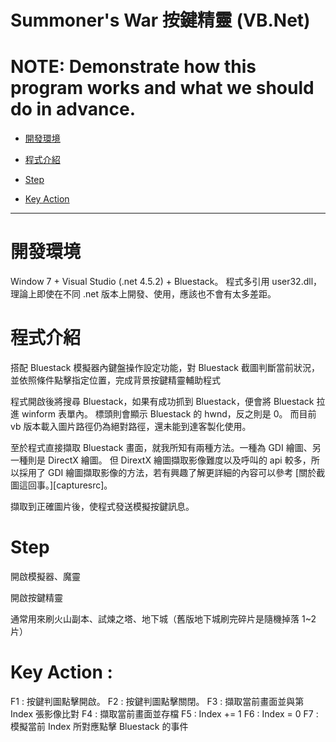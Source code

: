 Summoner's War 按鍵精靈 (VB.Net)
==================

**NOTE:** Demonstrate how this program works and what we should do in advance.
================

*   [開發環境](#environment)

*   [程式介紹](#introduce)

*   [Step](#step)

*   [Key Action](#action)

* * *


<h1 id="environment">開發環境</h1>

Window 7 + Visual Studio (.net 4.5.2) + Bluestack。
程式多引用 user32.dll，理論上即使在不同 .net 版本上開發、使用，應該也不會有太多差距。


<h1 id="introduce">程式介紹</h1>
搭配 Bluestack 模擬器內鍵盤操作設定功能，對 Bluestack 截圖判斷當前狀況，並依照條件點擊指定位置，完成背景按鍵精靈輔助程式

程式開啟後將搜尋 Bluestack，如果有成功抓到 Bluestack，便會將 Bluestack 拉進 winform 表單內。
標頭則會顯示 Bluestack 的 hwnd，反之則是 0。
而目前 vb 版本載入圖片路徑仍為絕對路徑，還未能到達客製化使用。

至於程式直接擷取 Bluestack 畫面，就我所知有兩種方法。一種為 GDI 繪圖、另一種則是 DirectX 繪圖。
但 DirextX 繪圖擷取影像難度以及呼叫的 api 較多，所以採用了 GDI 繪圖擷取影像的方法，若有興趣了解更詳細的內容可以參考 [關於截圖這回事。][capturesrc]。

  [capturesrcsrc]: https://medium.com/p/a4b0aff8178f/edit

擷取到正確圖片後，使程式發送模擬按鍵訊息。

<h1 id="step">Step</h1>
開啟模擬器、魔靈

開啟按鍵精靈

通常用來刷火山副本、試煉之塔、地下城（舊版地下城刷完碎片是隨機掉落 1~2片）

<h1 id="action">Key Action : </h1>
F1 : 按鍵判圖點擊開啟。
F2 : 按鍵判圖點擊關閉。
F3 : 擷取當前畫面並與第 Index 張影像比對 
F4 : 擷取當前畫面並存檔
F5 : Index += 1 
F6 : Index = 0
F7 : 模擬當前 Index 所對應點擊 Bluestack 的事件